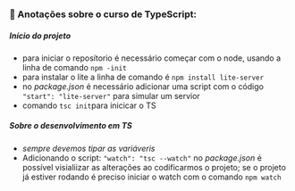 ### 📝 Anotações sobre o curso de TypeScript:

##### Início do projeto
- para iniciar o reposítorio é necessário começar com o node, usando a linha de comando `npm -init`
- para instalar o lite a linha de comando é `npm install lite-server` 
- no _package.json_ é necessário adicionar uma script com o código `"start": "lite-server"` para simular um servior
 - comando `tsc init`para inicicar o TS

##### Sobre o desenvolvimento em TS
 - _sempre devemos tipar as variáveris_
 - Adicionando o script: `"watch": "tsc --watch"` no _package.json_ é possível visialiizar as alterações ao codificarmos o projeto; se o projeto já estiver rodando é preciso iniciar o watch com o comando `npm watch`

